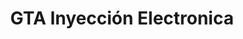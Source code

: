 ---
title: "GTA Inyección Electronica"
url: /caba/gta-inyeccion-electronica/
shop: reparación de automóviles
---
